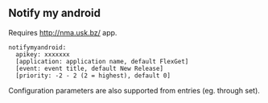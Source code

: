 ## Notify my android

Requires http://nma.usk.bz/ app.

```
notifymyandroid:
  apikey: xxxxxxx
  [application: application name, default FlexGet]
  [event: event title, default New Release]
  [priority: -2 - 2 (2 = highest), default 0]
```
      
Configuration parameters are also supported from entries (eg. through set).
